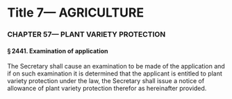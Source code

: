 
# Title 7— AGRICULTURE
### CHAPTER 57— PLANT VARIETY PROTECTION
#### § 2441. Examination of application

The Secretary shall cause an examination to be made of the application and if on such examination it is determined that the applicant is entitled to plant variety protection under the law, the Secretary shall issue a notice of allowance of plant variety protection therefor as hereinafter provided.
